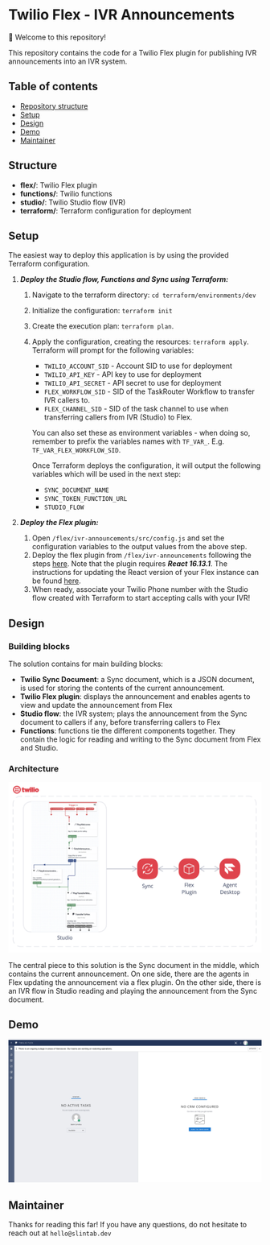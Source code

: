 # Twilio Flex - IVR Announcements
:wave: Welcome to this repository!

This repository contains the code for a Twilio Flex plugin for publishing IVR announcements into an IVR system.


## Table of contents
* [Repository structure](#structure)
* [Setup](#setup)
* [Design](#design)
* [Demo](#demo)
* [Maintainer](#maintainer)

## Structure

- **flex/**: Twilio Flex plugin
- **functions/**: Twilio functions
- **studio/**: Twilio Studio flow (IVR)
- **terraform/**: Terraform configuration for deployment

## Setup

The easiest way to deploy this application is by using the provided Terraform configuration.
1. ***Deploy the Studio flow, Functions and Sync using Terraform:***
   1. Navigate to the terraform directory: `cd terraform/environments/dev`
   2. Initialize the configuration: `terraform init`
   3. Create the execution plan: `terraform plan`.
   4. Apply the configuration, creating the resources: `terraform apply`. Terraform will prompt for the following variables: 
        - `TWILIO_ACCOUNT_SID` - Account SID to use for deployment
        - `TWILIO_API_KEY` - API key to use for deployment 
        - `TWILIO_API_SECRET` - API secret to use for deployment
        - `FLEX_WORKFLOW_SID` - SID of the TaskRouter Workflow to transfer IVR callers to.
        - `FLEX_CHANNEL_SID` - SID of the task channel to use when transferring callers from IVR (Studio) to Flex.

        You can also set these as environment variables - when doing so, remember to prefix the variables names with `TF_VAR_`. E.g. `TF_VAR_FLEX_WORKFLOW_SID`.

        Once Terraform deploys the configuration, it will output the following variables which will be used in the next step:
        - `SYNC_DOCUMENT_NAME`
        - `SYNC_TOKEN_FUNCTION_URL` 
        - `STUDIO_FLOW`
 
2. ***Deploy the Flex plugin:***
   1. Open `/flex/ivr-announcements/src/config.js` and set the configuration variables to the output values from the above step.
   2. Deploy the flex plugin from `/flex/ivr-announcements` following the steps [here](https://www.twilio.com/docs/flex/developer/plugins/cli/deploy-and-release). Note that the plugin requires ***React 16.13.1***. The instructions for updating the React version of your Flex instance can be found [here](https://www.twilio.com/docs/flex/developer/plugins/react-versions). 
   3. When ready, associate your Twilio Phone number with the Studio flow created with Terraform to start accepting calls with your IVR!


## Design
### Building blocks

The solution contains for main building blocks:
- **Twilio Sync Document**: a Sync document, which is a JSON document, is used for storing the contents of the current announcement.
- **Twilio Flex plugin**: displays the announcement and enables agents to view and update the announcement from Flex
- **Studio flow**: the IVR system; plays the announcement from the Sync document to callers if any, before transferring callers to Flex
- **Functions**: functions tie the different components together. They contain the logic for reading and writing to the Sync document from Flex and Studio.

### Architecture
![Architecture Diagram](architecture.png?raw=true)

The central piece to this solution is the Sync document in the middle, which contains the current announcement. On one side, there are the agents in Flex updating the announcement via a flex plugin. On the other side, there is an IVR flow in Studio reading and playing the announcement from the Sync document.


## Demo
![Demo](demo.jpg?raw=true)

## Maintainer
Thanks for reading this far!
If you have any questions, do not hesitate to reach out at `hello@slintab.dev`
